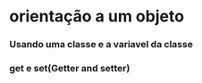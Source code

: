 # orientação a um objeto

### Usando uma classe e a variavel da classe

### get e set(Getter and setter)
